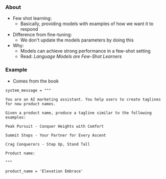 ### About
* Few shot learning:
	* Basically, providing models with examples of how we want it to respond
* Difference from fine-tuning:
	* We don't update the models parameters by doing this
* Why:
	* Models can achieve strong performance in a few-shot setting
	* Read: *Language Models are Few-Shot Learners*
### Example
* Comes from the book
```
system_message = """

You are an AI marketing assistant. You help users to create taglines for new product names.

Given a product name, produce a tagline similar to the following examples:

Peak Pursuit - Conquer Heights with Comfort

Summit Steps - Your Partner for Every Ascent

Crag Conquerors - Step Up, Stand Tall

Product name:

"""

product_name = 'Elevation Embrace'
```